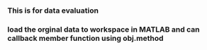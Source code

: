 ### This is for data evaluation
### load the orginal data to workspace in MATLAB and can callback member function using obj.method
